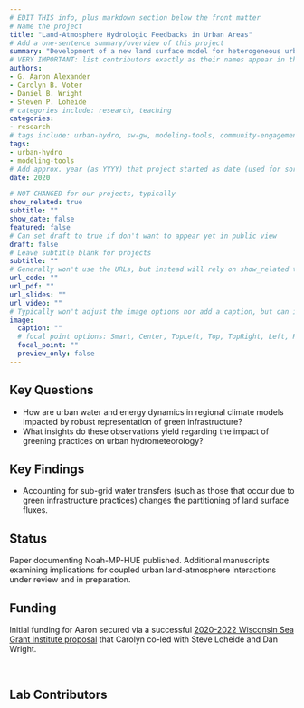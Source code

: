 ```yaml
---
# EDIT THIS info, plus markdown section below the front matter
# Name the project
title: "Land-Atmosphere Hydrologic Feedbacks in Urban Areas"
# Add a one-sentence summary/overview of this project
summary: "Development of a new land surface model for heterogeneous urban environments (Noah-MP-HUE) and exploration of how urban water and energy representation in regional climate models impacts our understanding of urban land-atmosphere interactions"
# VERY IMPORTANT: list contributors exactly as their names appear in the person's Author page (e.g., Carolyn B. Voter, Rachel Zobel)
authors:
- G. Aaron Alexander
- Carolyn B. Voter
- Daniel B. Wright
- Steven P. Loheide
# categories include: research, teaching
categories:
- research
# tags include: urban-hydro, sw-gw, modeling-tools, community-engagement
tags:
- urban-hydro
- modeling-tools
# Add approx. year (as YYYY) that project started as date (used for sorting)
date: 2020

# NOT CHANGED for our projects, typically
show_related: true
subtitle: ""
show_date: false
featured: false
# Can set draft to true if don't want to appear yet in public view
draft: false
# Leave subtitle blank for projects
subtitle: ""
# Generally won't use the URLs, but instead will rely on show_related true to display related publications and presentations. However, exceptions may occur (e.g., CSLS video).
url_code: ""
url_pdf: ""
url_slides: ""
url_video: ""
# Typically won't adjust the image options nor add a caption, but can if needed.
image:
  caption: ""
  # focal point options: Smart, Center, TopLeft, Top, TopRight, Left, Right, BottomLeft, Bottom, BottomRight
  focal_point: ""
  preview_only: false
---
```

## Key Questions
- How are urban water and energy dynamics in regional climate models impacted by robust representation of green infrastructure?
- What insights do these observations yield regarding the impact of greening practices on urban hydrometeorology?

## Key Findings
- Accounting for sub-grid water transfers (such as those that occur due to green infrastructure practices) changes the partitioning of land surface fluxes.

## Status
Paper documenting Noah-MP-HUE published. Additional manuscripts examining implications for coupled urban land-atmosphere interactions under review and in preparation.

## Funding
Initial funding for Aaron secured via a successful [2020-2022 Wisconsin Sea Grant Institute proposal](https://publications.aqua.wisc.edu/download/sg_directory_2020-pdf/?tmstv=1719861097) that Carolyn co-led with Steve Loheide and Dan Wright. 

<br>

## Lab Contributors

